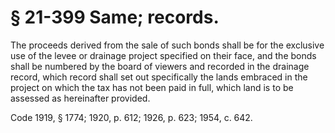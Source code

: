 # § 21-399 Same; records.

<p>The proceeds derived from the sale of such bonds shall be for the exclusive use of the levee or drainage project specified on their face, and the bonds shall be numbered by the board of viewers and recorded in the drainage record, which record shall set out specifically the lands embraced in the project on which the tax has not been paid in full, which land is to be assessed as hereinafter provided.</p><p>Code 1919, § 1774; 1920, p. 612; 1926, p. 623; 1954, c. 642.</p>